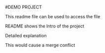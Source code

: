 #DEMO PROJECT

This readme file can be used to access the file

README shows the Intro of the project

Detailed explanation

This would cause a merge conflict

